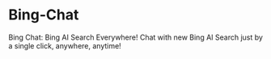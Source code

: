 # Bing-Chat
Bing Chat: Bing AI Search Everywhere! Chat with new Bing AI Search just by a single click, anywhere, anytime!
